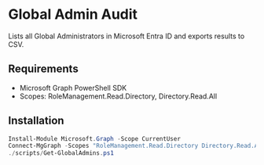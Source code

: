 # Global Admin Audit

Lists all Global Administrators in Microsoft Entra ID and exports results to CSV.

## Requirements
- Microsoft Graph PowerShell SDK
- Scopes: RoleManagement.Read.Directory, Directory.Read.All

## Installation
```powershell
Install-Module Microsoft.Graph -Scope CurrentUser
Connect-MgGraph -Scopes "RoleManagement.Read.Directory Directory.Read.All"
./scripts/Get-GlobalAdmins.ps1
